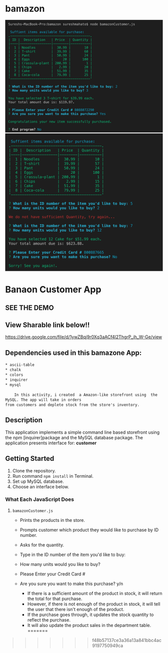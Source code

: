 # bamazon
![Word Guess Cli](banazone1.jpg)
![Word Guess Cli](banazone2.jpg)

# Banaon Customer App


## SEE THE DEMO 

## View Sharable link below!!

https://drive.google.com/file/d/1ywZBqj9r0Xq3aACf4l2ThgrP_ih_W-Ge/view


## Dependencies used in this bamazone App:
    * ascii-table
    * chalk
    * colors
    * inquirer
    * mysql

        In this activity, i created  a Amazon-like storefront using  the MySQL. The app will take in orders 
    from customers and deplete stock from the store's inventory.

## Description

This application implements a simple command line based storefront using the npm [inquirer]package and the MySQL database package. The application presents interface for: **customer** 

## Getting Started 
1. Clone the repository. 
2. Run command `npm install` in Terminal.
3. Set up MySQL database.
4. Choose an interface below.

### What Each JavaScript Does

1. `bamazonCustomer.js`

    * Prints the products in the store.
    * Prompts customer which product they would like to purchase by ID number.
    * Asks for the quantity.
    * Type in the ID number of the item you'd like to buy: 
    * How many units would you like to buy? 
    * Please Enter your Credit Card # 
    * Are you sure you want to make this purchase? y/n

      * If there is a sufficient amount of the product in stock, it will return the total for that purchase.
      * However, if there is not enough of the product in stock, it will tell the user that there isn't enough of the product.
      * If the purchase goes through, it updates the stock quantity to reflect the purchase.
      * It will also update the product sales in the department table. 
=======
>>>>>>> f48b57137ce3a36a13a841bbc4ac9197750949ca
